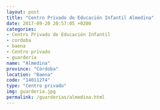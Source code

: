 ```yaml
---
layout: post
title: "Centro Privado de Educación Infantil Almedina"
date: 2017-09-20 20:57:05 +0200
categories:
- Centro Privado de Educación Infantil
- cordoba
- baena
- Centro privado
- guarderia
name: "Almedina"
province: "Córdoba"
location: "Baena"
code: "14011274"
type: "Centro privado"
img: guarderia.jpg
permalink: /guarderias/almedina.html
---
```

